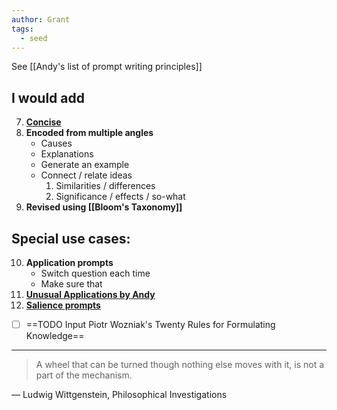 ```yaml
---
author: Grant
tags:
  - seed
---
```

See [[Andy's list of prompt writing principles]]

## **I would add**
7. **[Concise](https://notes.andymatuschak.org/z9vSQjkBVL6dCVC6QhCu4Br)**
8. **Encoded from multiple angles**
	- Causes
	- Explanations
	- Generate an example
	- Connect / relate ideas
		1. Similarities / differences
		2. Significance / effects / so-what
9. **Revised using [[Bloom's Taxonomy]]**

## Special use cases:
10. **Application prompts**
	- Switch question each time
	- Make sure that 
11. **[Unusual Applications by Andy](https://notes.andymatuschak.org/z8v56RCUFx6Zp6sBG6mTL95)**
12. **[Salience prompts](https://notes.andymatuschak.org/zF8pCkzLVarNsaFyBxF9Aib)**

- [ ] ==TODO Input Piotr Wozniak's Twenty Rules for Formulating Knowledge==

 
---
>A wheel that can be turned though nothing else moves with it, is not a part of the mechanism.

— Ludwig Wittgenstein, Philosophical Investigations